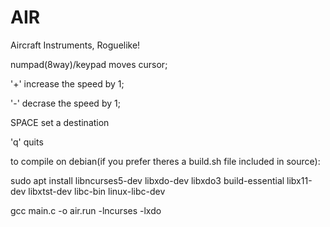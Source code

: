 # AIR

Aircraft Instruments, Roguelike!

numpad(8way)/keypad moves cursor;

'+' increase the speed by 1;

'-' decrase the speed by 1;

SPACE set a destination

'q' quits 

to compile on debian(if you prefer theres a build.sh file included in source):

sudo apt install libncurses5-dev libxdo-dev libxdo3 build-essential libx11-dev libxtst-dev libc-bin linux-libc-dev

gcc main.c -o air.run -lncurses -lxdo
